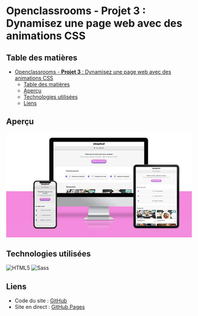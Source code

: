 # Openclassrooms - **Projet 3** : Dynamisez une page web avec des animations CSS

## Table des matières

-   [Openclassrooms - **Projet 3** : Dynamisez une page web avec des animations CSS](#openclassrooms---projet-3--dynamisez-une-page-web-avec-des-animations-css)
    -   [Table des matières](#table-des-matières)
    -   [Aperçu](#aperçu)
    -   [Technologies utilisées](#technologies-utilisées)
    -   [Liens](#liens)

## Aperçu

![](./src/assets/img/screenshot.png)

## Technologies utilisées

![HTML5](https://img.shields.io/badge/HTML5-E34F26?style=for-the-badge&logo=html5&logoColor=white)
![Sass](https://img.shields.io/badge/Sass-CC6699?style=for-the-badge&logo=sass&logoColor=white)

## Liens

-   Code du site : [GitHub](https://github.com/stephanievanoverberghe/ocr-p3-ohmyfood)
-   Site en direct : [GitHub Pages](https://stephanievanoverberghe.github.io/ocr-p3-ohmyfood/)
